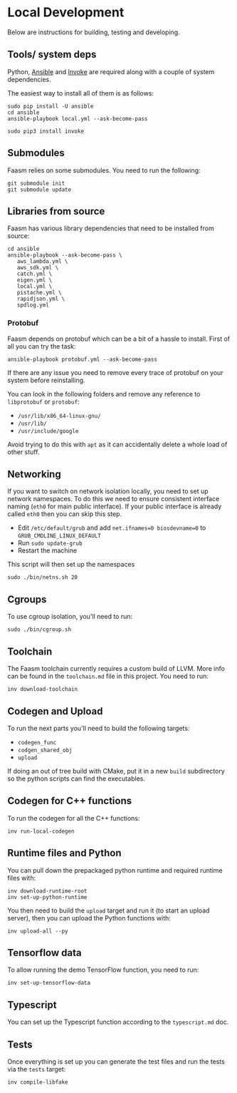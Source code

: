 # Local Development

Below are instructions for building, testing and developing.

## Tools/ system deps

Python, [Ansible](https://www.ansible.com/) and [Invoke](http://docs.pyinvoke.org/en/1.2/index.html) are required along with a couple of system dependencies.

The easiest way to install all of them is as follows:

```
sudo pip install -U ansible
cd ansible
ansible-playbook local.yml --ask-become-pass

sudo pip3 install invoke
```

## Submodules

Faasm relies on some submodules. You need to run the following:

```
git submodule init
git submodule update
```

## Libraries from source

Faasm has various library dependencies that need to be installed from source:

```
cd ansible
ansible-playbook --ask-become-pass \
   aws_lambda.yml \
   aws_sdk.yml \
   catch.yml \
   eigen.yml \
   local.yml \
   pistache.yml \
   rapidjson.yml \
   spdlog.yml
```

### Protobuf

Faasm depends on protobuf which can be a bit of a hassle to install. First of all you can try the task:

```
ansible-playbook protobuf.yml --ask-become-pass
```

If there are any issue you need to remove every trace of protobuf on your system before reinstalling.

You can look in the following folders and remove any reference to `libprotobuf` or `protobuf`:

- `/usr/lib/x86_64-linux-gnu/`
- `/usr/lib/`
- `/usr/include/google`

Avoid trying to do this with `apt` as it can accidentally delete a whole load of other stuff.

## Networking

If you want to switch on network isolation locally, you need to set up network namespaces. To do this we need to
ensure consistent interface naming (`eth0` for main public interface). If your public interface is already called
`eth0` then you can skip this step.

- Edit `/etc/default/grub` and add `net.ifnames=0 biosdevname=0` to `GRUB_CMDLINE_LINUX_DEFAULT`
- Run `sudo update-grub`
- Restart the machine

This script will then set up the namespaces

```
sudo ./bin/netns.sh 20
```

## Cgroups

To use cgroup isolation, you'll need to run:

```
sudo ./bin/cgroup.sh
```

## Toolchain

The Faasm toolchain currently requires a custom build of LLVM. More info can be found in the `toolchain.md` file in this project. You need to run:

```
inv download-toolchain
```

## Codegen and Upload

To run the next parts you'll need to build the following targets:

- `codegen_func`
- `codgen_shared_obj`
- `upload` 

If doing an out of tree build with CMake, put it in a new `build` subdirectory so the python scripts can find the executables.

## Codegen for C++ functions

To run the codegen for all the C++ functions:

```
inv run-local-codegen
```

## Runtime files and Python

You can pull down the prepackaged python runtime and required runtime files with:

```
inv download-runtime-root
inv set-up-python-runtime
```

You then need to build the `upload` target and run it (to start an upload server), then you can upload the Python functions with:

```
inv upload-all --py
```

## Tensorflow data

To allow running the demo TensorFlow function, you need to run:

```
inv set-up-tensorflow-data
```

## Typescript

You can set up the Typescript function according to the `typescript.md` doc.

## Tests

Once everything is set up you can generate the test files and run the tests via the `tests` target:

```
inv compile-libfake
```
